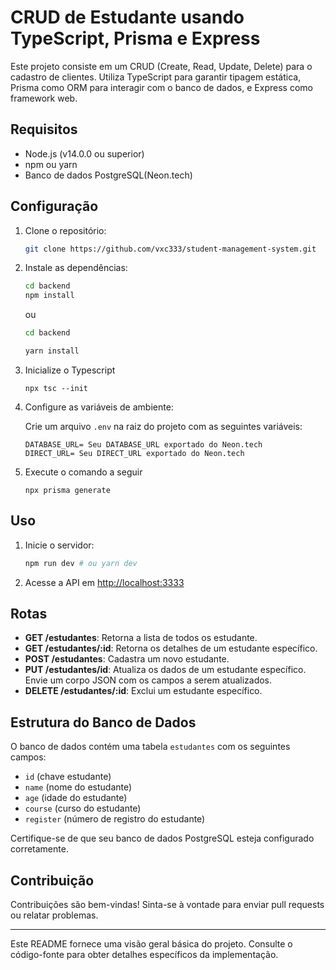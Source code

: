 # CRUD de Estudante usando TypeScript, Prisma e Express

Este projeto consiste em um CRUD (Create, Read, Update, Delete) para o cadastro de clientes. Utiliza TypeScript para garantir tipagem estática, Prisma como ORM para interagir com o banco de dados, e Express como framework web.

## Requisitos

- Node.js (v14.0.0 ou superior)
- npm ou yarn
- Banco de dados PostgreSQL(Neon.tech)

## Configuração

1. Clone o repositório:

    ```bash
    git clone https://github.com/vxc333/student-management-system.git
    ```

2. Instale as dependências:

    ```bash
    cd backend
    npm install
    ```

    ou

    ```bash
    cd backend
    
    yarn install
    ```
3. Inicialize o Typescript
    ```
    npx tsc --init
    ```
3. Configure as variáveis de ambiente:

    Crie um arquivo `.env` na raiz do projeto com as seguintes variáveis:

    ```
    DATABASE_URL= Seu DATABASE_URL exportado do Neon.tech
    DIRECT_URL= Seu DIRECT_URL exportado do Neon.tech
    ```
4. Execute o comando a seguir

   ```
   npx prisma generate
   ```

## Uso

1. Inicie o servidor:

    ```bash
    npm run dev # ou yarn dev
    ```

2. Acesse a API em [http://localhost:3333](http://localhost:3000/)

## Rotas

- **GET /estudantes**: Retorna a lista de todos os estudante.
- **GET /estudantes/:id**: Retorna os detalhes de um estudante específico.
- **POST /estudantes**: Cadastra um novo estudante.
- **PUT /estudantes/id**: Atualiza os dados de um estudante específico. Envie um corpo JSON com os campos a serem atualizados.
- **DELETE /estudantes/:id**: Exclui um estudante específico.

## Estrutura do Banco de Dados

O banco de dados contém uma tabela `estudantes` com os seguintes campos:

- `id` (chave estudante)
- `name` (nome do estudante)
- `age` (idade do estudante)
- `course` (curso do estudante)
- `register` (número de registro do estudante)
  
Certifique-se de que seu banco de dados PostgreSQL esteja configurado corretamente.

## Contribuição

Contribuições são bem-vindas! Sinta-se à vontade para enviar pull requests ou relatar problemas.

---

Este README fornece uma visão geral básica do projeto. Consulte o código-fonte para obter detalhes específicos da implementação.
